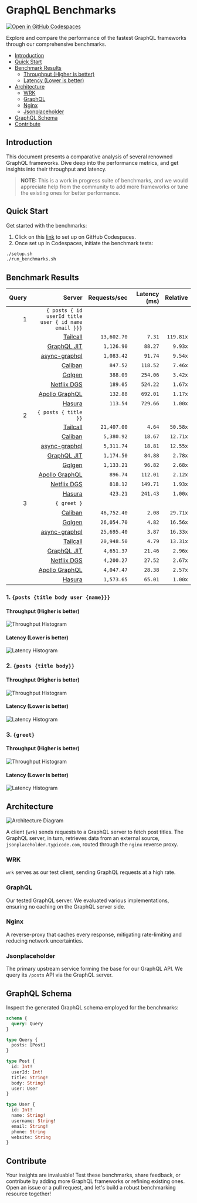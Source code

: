 # GraphQL Benchmarks <!-- omit from toc -->

[![Open in GitHub Codespaces](https://github.com/codespaces/badge.svg)](https://codespaces.new/tailcallhq/graphql-benchmarks)

Explore and compare the performance of the fastest GraphQL frameworks through our comprehensive benchmarks.

- [Introduction](#introduction)
- [Quick Start](#quick-start)
- [Benchmark Results](#benchmark-results)
  - [Throughput (Higher is better)](#throughput-higher-is-better)
  - [Latency (Lower is better)](#latency-lower-is-better)
- [Architecture](#architecture)
  - [WRK](#wrk)
  - [GraphQL](#graphql)
  - [Nginx](#nginx)
  - [Jsonplaceholder](#jsonplaceholder)
- [GraphQL Schema](#graphql-schema)
- [Contribute](#contribute)

[Tailcall]: https://github.com/tailcallhq/tailcall
[Gqlgen]: https://github.com/99designs/gqlgen
[Apollo GraphQL]: https://github.com/apollographql/apollo-server
[Netflix DGS]: https://github.com/netflix/dgs-framework
[Caliban]: https://github.com/ghostdogpr/caliban
[async-graphql]: https://github.com/async-graphql/async-graphql
[Hasura]: https://github.com/hasura/graphql-engine
[GraphQL JIT]: https://github.com/zalando-incubator/graphql-jit

## Introduction

This document presents a comparative analysis of several renowned GraphQL frameworks. Dive deep into the performance metrics, and get insights into their throughput and latency.

> **NOTE:** This is a work in progress suite of benchmarks, and we would appreciate help from the community to add more frameworks or tune the existing ones for better performance.

## Quick Start

Get started with the benchmarks:

1. Click on this [link](https://codespaces.new/tailcallhq/graphql-benchmarks) to set up on GitHub Codespaces.
2. Once set up in Codespaces, initiate the benchmark tests:

```bash
./setup.sh
./run_benchmarks.sh
```

## Benchmark Results

<!-- PERFORMANCE_RESULTS_START -->

| Query | Server | Requests/sec | Latency (ms) | Relative |
|-------:|--------:|--------------:|--------------:|---------:|
| 1 | `{ posts { id userId title user { id name email }}}` |
|| [Tailcall] | `13,602.70` | `7.31` | `119.81x` |
|| [GraphQL JIT] | `1,126.90` | `88.27` | `9.93x` |
|| [async-graphql] | `1,083.42` | `91.74` | `9.54x` |
|| [Caliban] | `847.52` | `118.52` | `7.46x` |
|| [Gqlgen] | `388.09` | `254.06` | `3.42x` |
|| [Netflix DGS] | `189.05` | `524.22` | `1.67x` |
|| [Apollo GraphQL] | `132.88` | `692.01` | `1.17x` |
|| [Hasura] | `113.54` | `729.66` | `1.00x` |
| 2 | `{ posts { title }}` |
|| [Tailcall] | `21,407.00` | `4.64` | `50.58x` |
|| [Caliban] | `5,380.92` | `18.67` | `12.71x` |
|| [async-graphql] | `5,311.74` | `18.81` | `12.55x` |
|| [GraphQL JIT] | `1,174.50` | `84.88` | `2.78x` |
|| [Gqlgen] | `1,133.21` | `96.82` | `2.68x` |
|| [Apollo GraphQL] | `896.74` | `112.01` | `2.12x` |
|| [Netflix DGS] | `818.12` | `149.71` | `1.93x` |
|| [Hasura] | `423.21` | `241.43` | `1.00x` |
| 3 | `{ greet }` |
|| [Caliban] | `46,752.40` | `2.08` | `29.71x` |
|| [Gqlgen] | `26,054.70` | `4.82` | `16.56x` |
|| [async-graphql] | `25,695.40` | `3.87` | `16.33x` |
|| [Tailcall] | `20,948.50` | `4.79` | `13.31x` |
|| [GraphQL JIT] | `4,651.37` | `21.46` | `2.96x` |
|| [Netflix DGS] | `4,200.27` | `27.52` | `2.67x` |
|| [Apollo GraphQL] | `4,047.47` | `28.38` | `2.57x` |
|| [Hasura] | `1,573.65` | `65.01` | `1.00x` |

<!-- PERFORMANCE_RESULTS_END -->



### 1. `{posts {title body user {name}}}`
#### Throughput (Higher is better)

![Throughput Histogram](assets/req_sec_histogram1.png)

#### Latency (Lower is better)

![Latency Histogram](assets/latency_histogram1.png)

### 2. `{posts {title body}}`
#### Throughput (Higher is better)

![Throughput Histogram](assets/req_sec_histogram2.png)

#### Latency (Lower is better)

![Latency Histogram](assets/latency_histogram2.png)

### 3. `{greet}`
#### Throughput (Higher is better)

![Throughput Histogram](assets/req_sec_histogram3.png)

#### Latency (Lower is better)

![Latency Histogram](assets/latency_histogram3.png)

## Architecture

![Architecture Diagram](assets/architecture.png)

A client (`wrk`) sends requests to a GraphQL server to fetch post titles. The GraphQL server, in turn, retrieves data from an external source, `jsonplaceholder.typicode.com`, routed through the `nginx` reverse proxy.

### WRK

`wrk` serves as our test client, sending GraphQL requests at a high rate.

### GraphQL

Our tested GraphQL server. We evaluated various implementations, ensuring no caching on the GraphQL server side.

### Nginx

A reverse-proxy that caches every response, mitigating rate-limiting and reducing network uncertainties.

### Jsonplaceholder

The primary upstream service forming the base for our GraphQL API. We query its `/posts` API via the GraphQL server.

## GraphQL Schema

Inspect the generated GraphQL schema employed for the benchmarks:

```graphql
schema {
  query: Query
}

type Query {
  posts: [Post]
}

type Post {
  id: Int!
  userId: Int!
  title: String!
  body: String!
  user: User
}

type User {
  id: Int!
  name: String!
  username: String!
  email: String!
  phone: String
  website: String
}
```

## Contribute

Your insights are invaluable! Test these benchmarks, share feedback, or contribute by adding more GraphQL frameworks or refining existing ones. Open an issue or a pull request, and let's build a robust benchmarking resource together!
